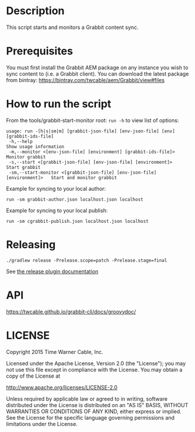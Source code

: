 # Description #

This script starts and monitors a Grabbit content sync.

# Prerequisites #

You must first install the Grabbit AEM package on any instance you wish to sync content to (i.e. a Grabbit client).
 You can download the latest package from bintray:
 https://bintray.com/twcable/aem/Grabbit/view#files

# How to run the script #

From the tools/grabbit-start-monitor root:
`run -h` to view list of options:

```shell
usage: run -[h|s|sm|m] [grabbit-json-file] [env-json-file] [env] [grabbit-ids-file]
 -h,--help                                                                 Show usage information
 -m,--monitor <[env-json-file] [environment] [grabbit-ids-file]>           Monitor grabbit
 -s,--start <[grabbit-json-file] [env-json-file] [environment]>            Start grabbit
 -sm,--start-monitor <[grabbit-json-file] [env-json-file] [environment]>   Start and monitor grabbit
 ```

Example for syncing to your local author:

```shell
run -sm grabbit-author.json localhost.json localhost
```

Example for syncing to your local publish:

```shell
run -sm cgrabbit-publish.json localhost.json localhost
```

# Releasing #

```shell
./gradlew release -Prelease.scope=patch -Prelease.stage=final
```

See [the release plugin documentation](https://github.com/ajoberstar/gradle-git/wiki/Release%20Plugins%201.x)

# API #

https://twcable.github.io/grabbit-cli/docs/groovydoc/

# LICENSE

Copyright 2015 Time Warner Cable, Inc.

Licensed under the Apache License, Version 2.0 (the "License"); you may not use this file except in compliance
with the License. You may obtain a copy of the License at

http://www.apache.org/licenses/LICENSE-2.0

Unless required by applicable law or agreed to in writing, software distributed under the License is distributed on
an "AS IS" BASIS, WITHOUT WARRANTIES OR CONDITIONS OF ANY KIND, either express or implied. See the License for
the specific language governing permissions and limitations under the License.
